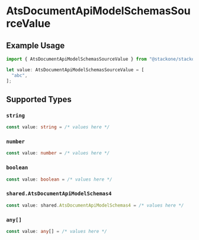 # AtsDocumentApiModelSchemasSourceValue

## Example Usage

```typescript
import { AtsDocumentApiModelSchemasSourceValue } from "@stackone/stackone-client-ts/sdk/models/shared";

let value: AtsDocumentApiModelSchemasSourceValue = [
  "abc",
];
```

## Supported Types

### `string`

```typescript
const value: string = /* values here */
```

### `number`

```typescript
const value: number = /* values here */
```

### `boolean`

```typescript
const value: boolean = /* values here */
```

### `shared.AtsDocumentApiModelSchemas4`

```typescript
const value: shared.AtsDocumentApiModelSchemas4 = /* values here */
```

### `any[]`

```typescript
const value: any[] = /* values here */
```

